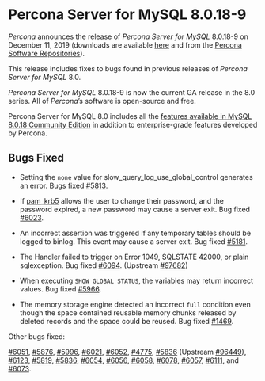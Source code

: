 # Percona Server for MySQL 8.0.18-9

*Percona* announces the release of *Percona Server for MySQL* 8.0.18-9 on December 11, 2019 (downloads are available [here](https://www.percona.com/downloads/Percona-Server-8.0/) and from the [Percona Software Repositories](https://www.percona.com/doc/percona-server/8.0/installation.html#installing-from-binaries)).

This release includes fixes to bugs found in previous releases of *Percona Server for MySQL* 8.0.

*Percona Server for MySQL* 8.0.18-9 is now the current GA release in the 8.0 series. All
of *Percona*’s software is open-source and free.

Percona Server for MySQL 8.0 includes all the [features available in MySQL
8.0.18 Community Edition](https://dev.mysql.com/doc/relnotes/mysql/8.0/en/news-8-0-18.html) in
addition to enterprise-grade features developed by Percona.

## Bugs Fixed


* Setting the `none` value for slow_query_log_use_global_control
generates an error. Bugs fixed [#5813](https://jira.percona.com/browse/PS-5813).


* If [pam_krb5](https://docs.oracle.com/cd/E88353_01/html/E37853/pam-krb5-7.html) allows the
user to change their password, and the password expired, a new password may
cause a server exit. Bug fixed [#6023](https://jira.percona.com/browse/PS-6023).


* An incorrect assertion was triggered if any temporary tables should be logged
to binlog. This event may cause a server exit. Bug fixed [#5181](https://jira.percona.com/browse/PS-5181).


* The Handler failed to trigger on Error 1049, SQLSTATE 42000, or plain
sqlexception. Bug fixed [#6094](https://jira.percona.com/browse/PS-6094). (Upstream [#97682](http://bugs.mysql.com/bug.php?id=97682))


* When executing `SHOW GLOBAL STATUS`, the variables may return incorrect
values. Bug fixed [#5966](https://jira.percona.com/browse/PS-5966).


* The memory storage engine detected an incorrect `full` condition even
though the space contained reusable memory chunks released by deleted
records and the space could be reused. Bug fixed [#1469](https://jira.percona.com/browse/PS-1469).

Other bugs fixed:

[#6051](https://jira.percona.com/browse/PS-6051),
[#5876](https://jira.percona.com/browse/PS-5876),
[#5996](https://jira.percona.com/browse/PS-5996),
[#6021](https://jira.percona.com/browse/PS-6021),
[#6052](https://jira.percona.com/browse/PS-6052),
[#4775](https://jira.percona.com/browse/PS-4775),
[#5836](https://jira.percona.com/browse/PS-5836) (Upstream [#96449](http://bugs.mysql.com/bug.php?id=96449)),
[#6123](https://jira.percona.com/browse/PS-6123),
[#5819](https://jira.percona.com/browse/PS-5819),
[#5836](https://jira.percona.com/browse/PS-5836),
[#6054](https://jira.percona.com/browse/PS-6054),
[#6056](https://jira.percona.com/browse/PS-6056),
[#6058](https://jira.percona.com/browse/PS-6058),
[#6078](https://jira.percona.com/browse/PS-6078),
[#6057](https://jira.percona.com/browse/PS-6057),
[#6111](https://jira.percona.com/browse/PS-6111), and
[#6073](https://jira.percona.com/browse/PS-6073).
